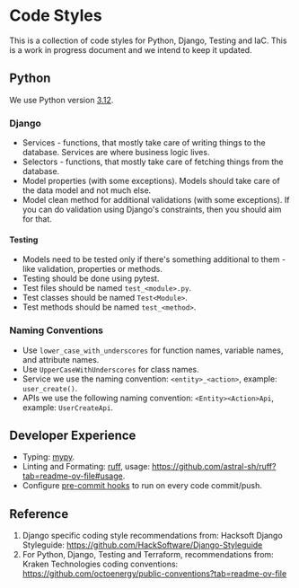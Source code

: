 # Code Styles
This is a collection of code styles for Python, Django, Testing and IaC. This is a work in progress document and we intend to keep it updated.

## Python

We use Python version [3.12](https://peps.python.org/pep-0693/).

### Django

- Services - functions, that mostly take care of writing things to the database. Services are where business logic lives.
- Selectors - functions, that mostly take care of fetching things from the database.
- Model properties (with some exceptions). Models should take care of the data model and not much else.
- Model clean method for additional validations (with some exceptions). If you can do validation using Django's constraints, then you should aim for that.

#### Testing

- Models need to be tested only if there's something additional to them - like validation, properties or methods.
- Testing should be done using pytest.
- Test files should be named `test_<module>.py`.
- Test classes should be named `Test<Module>`.
- Test methods should be named `test_<method>`.

### Naming Conventions

- Use `lower_case_with_underscores` for function names, variable names, and attribute names.
- Use `UpperCaseWithUnderscores` for class names.
- Service we use the naming convention: `<entity>_<action>`, example: `user_create()`.
- APIs we use the following naming convention: `<Entity><Action>Api`, example: `UserCreateApi`.

## Developer Experience

- Typing: [mypy](https://www.mypy-lang.org/).
- Linting and Formating: [ruff](https://github.com/astral-sh/ruff), usage: https://github.com/astral-sh/ruff?tab=readme-ov-file#usage.
- Configure [pre-commit hooks](https://github.com/HackSoftware/Django-Styleguide-Example/blob/master/.pre-commit-config.yaml) to run on every code commit/push.

## Reference

1. Django specific coding style recommendations from: Hacksoft Django Styleguide: https://github.com/HackSoftware/Django-Styleguide
2. For Python, Django, Testing and Terraform, recommendations from: Kraken Technologies coding conventions: https://github.com/octoenergy/public-conventions?tab=readme-ov-file
